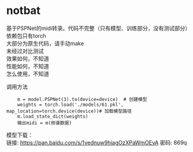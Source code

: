 # notbat
基于PSPNet的midi转录。代码不完整（只有模型、训练部分，没有测试部分）  
依赖包只有torch  
大部分为原生代码，请手动make  
未经过对比测试  
效果如何，不知道  
性能如何，不知道  
怎么使用，不知道  

调用方法  
```
    m = model.PSPNet(3).to(device=device)  # 创建模型
    weights = torch.load('./models/61.pkl', map_location=torch.device(device))# 加载模型路径
    m.load_state_dict(weights)
    输出midi = m(频谱数据)
```
  
模型下载：  
链接: https://pan.baidu.com/s/1vednuw9hiagOzXPaWmOEvA  密码: 869q  
